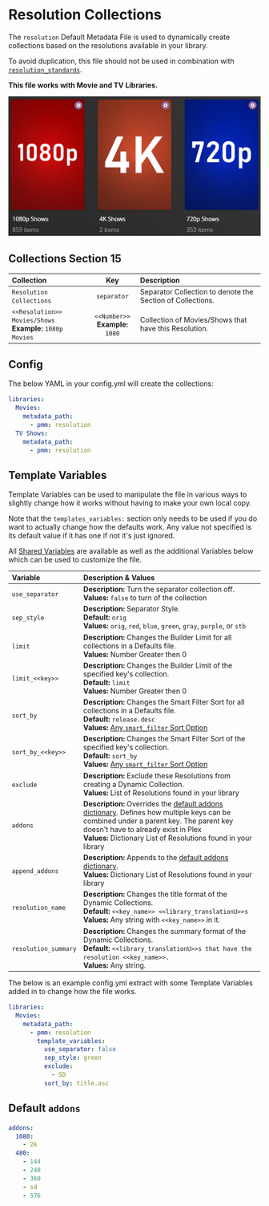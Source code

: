 # Resolution Collections

The `resolution` Default Metadata File is used to dynamically create collections based on the resolutions available in your library.

To avoid duplication, this file should not be used in combination with [`resolution_standards`](resolution_standards).

**This file works with Movie and TV Libraries.**

![](../images/resolution.png)

## Collections Section 15

| Collection                                                   |                 Key                 | Description                                                |
|:-------------------------------------------------------------|:-----------------------------------:|:-----------------------------------------------------------|
| `Resolution Collections`                                     |             `separator`             | Separator Collection to denote the Section of Collections. |
| `<<Resolution>> Movies/Shows`<br>**Example:** `1080p Movies` | `<<Number>>`<br>**Example:** `1080` | Collection of Movies/Shows that have this Resolution.      |

## Config

The below YAML in your config.yml will create the collections:

```yaml
libraries:
  Movies:
    metadata_path:
      - pmm: resolution
  TV Shows:
    metadata_path:
      - pmm: resolution
```

## Template Variables

Template Variables can be used to manipulate the file in various ways to slightly change how it works without having to make your own local copy.

Note that the `templates_variables:` section only needs to be used if you do want to actually change how the defaults work. Any value not specified is its default value if it has one if not it's just ignored.

All [Shared Variables](../variables) are available as well as the additional Variables below which can be used to customize the file.

| Variable             | Description & Values                                                                                                                                                                                                                                                |
|:---------------------|:--------------------------------------------------------------------------------------------------------------------------------------------------------------------------------------------------------------------------------------------------------------------|
| `use_separator`      | **Description:** Turn the separator collection off.<br>**Values:** `false` to turn of the collection                                                                                                                                                                |
| `sep_style`          | **Description:** Separator Style.<br>**Default:** `orig`<br>**Values:** `orig`, `red`, `blue`, `green`, `gray`, `purple`, or `stb`                                                                                                                                  |
| `limit`              | **Description:** Changes the Builder Limit for all collections in a Defaults file.<br>**Values:** Number Greater then 0                                                                                                                                             |
| `limit_<<key>>`      | **Description:** Changes the Builder Limit of the specified key's collection.<br>**Default:** `limit`<br>**Values:** Number Greater then 0                                                                                                                          |
| `sort_by`            | **Description:** Changes the Smart Filter Sort for all collections in a Defaults file.<br>**Default:** `release.desc`<br>**Values:** [Any `smart_filter` Sort Option](../../metadata/builders/smart.md#sort-options)                                                |
| `sort_by_<<key>>`    | **Description:** Changes the Smart Filter Sort of the specified key's collection.<br>**Default:** `sort_by`<br>**Values:** [Any `smart_filter` Sort Option](../../metadata/builders/smart.md#sort-options)                                                          |
| `exclude`            | **Description:** Exclude these Resolutions from creating a Dynamic Collection.<br>**Values:** List of Resolutions found in your library                                                                                                                             |
| `addons`             | **Description:** Overrides the [default addons dictionary](#default-addons). Defines how multiple keys can be combined under a parent key. The parent key doesn't have to already exist in Plex<br>**Values:** Dictionary List of Resolutions found in your library |
| `append_addons`      | **Description:** Appends to the [default addons dictionary](#default-addons).<br>**Values:** Dictionary List of Resolutions found in your library                                                                                                                   |
| `resolution_name`    | **Description:** Changes the title format of the Dynamic Collections.<br>**Default:** `<<key_name>> <<library_translationU>>s`<br>**Values:** Any string with `<<key_name>>` in it.                                                                                 |
| `resolution_summary` | **Description:** Changes the summary format of the Dynamic Collections.<br>**Default:** `<<library_translationU>>s that have the resolution <<key_name>>.`<br>**Values:** Any string.                                                                               |

The below is an example config.yml extract with some Template Variables added in to change how the file works.

```yaml
libraries:
  Movies:
    metadata_path:
      - pmm: resolution
        template_variables:
          use_separator: false
          sep_style: green
          exclude:
            - SD
          sort_by: title.asc
```

## Default `addons`

```yaml
addons:
  1080:
    - 2k
  480:
    - 144
    - 240
    - 360
    - sd
    - 576
```